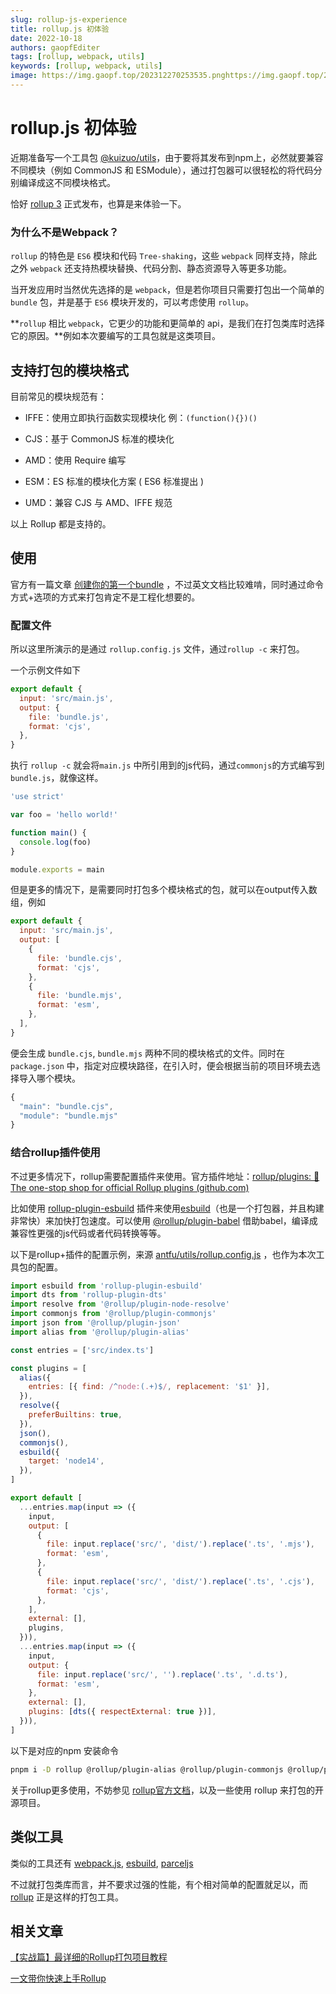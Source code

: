 ```yaml
---
slug: rollup-js-experience
title: rollup.js 初体验
date: 2022-10-18
authors: gaopfEditer
tags: [rollup, webpack, utils]
keywords: [rollup, webpack, utils]
image: https://img.gaopf.top/202312270253535.pnghttps://img.gaopf.top/202312270253535.png
---
```


# rollup.js 初体验

近期准备写一个工具包 [@kuizuo/utils](https://github.com/kuizuo/utils '@kuizuo/utils')，由于要将其发布到npm上，必然就要兼容不同模块（例如 CommonJS 和 ESModule），通过打包器可以很轻松的将代码分别编译成这不同模块格式。

恰好 [rollup 3](https://github.com/rollup/rollup/releases/tag/v3.0.0 'rollup 3') 正式发布，也算是来体验一下。

<!-- truncate -->

### 为什么不是Webpack？

`rollup` 的特色是 `ES6` 模块和代码 `Tree-shaking`，这些 `webpack` 同样支持，除此之外 `webpack` 还支持热模块替换、代码分割、静态资源导入等更多功能。

当开发应用时当然优先选择的是 `webpack`，但是若你项目只需要打包出一个简单的 `bundle` 包，并是基于 `ES6` 模块开发的，可以考虑使用 `rollup`。

**`rollup` 相比 `webpack`，它更少的功能和更简单的 api，是我们在打包类库时选择它的原因。**例如本次要编写的工具包就是这类项目。

## 支持打包的模块格式

目前常见的模块规范有：&#x20;

- IFFE：使用立即执行函数实现模块化 例：`(function(){})()`

- CJS：基于 CommonJS 标准的模块化

- AMD：使用 Require 编写

- ESM：ES 标准的模块化方案 ( ES6 标准提出 )

- UMD：兼容 CJS 与 AMD、IFFE 规范

以上 Rollup 都是支持的。

## 使用

官方有一篇文章 [创建你的第一个bundle](https://rollupjs.org/guide/en/#creating-your-first-bundle '创建你的第一个bundle') ，不过英文文档比较难啃，同时通过命令方式+选项的方式来打包肯定不是工程化想要的。

### 配置文件

所以这里所演示的是通过 `rollup.config.js` 文件，通过`rollup -c` 来打包。

一个示例文件如下

```javascript title='rollup.config.js' icon='logos:rollupjs'
export default {
  input: 'src/main.js',
  output: {
    file: 'bundle.js',
    format: 'cjs',
  },
}
```

执行 `rollup -c` 就会将`main.js` 中所引用到的js代码，通过`commonjs`的方式编写到`bundle.js`，就像这样。

```javascript title='bundle.js' icon='logos:javascript'
'use strict'

var foo = 'hello world!'

function main() {
  console.log(foo)
}

module.exports = main
```

但是更多的情况下，是需要同时打包多个模块格式的包，就可以在output传入数组，例如

```javascript title='rollup.config.js' icon='logos:rollupjs'
export default {
  input: 'src/main.js',
  output: [
    {
      file: 'bundle.cjs',
      format: 'cjs',
    },
    {
      file: 'bundle.mjs',
      format: 'esm',
    },
  ],
}
```

便会生成 `bundle.cjs`, `bundle.mjs` 两种不同的模块格式的文件。同时在 `package.json` 中，指定对应模块路径，在引入时，便会根据当前的项目环境去选择导入哪个模块。

```javascript title='package.json' icon='logos:nodejs-icon'
{
  "main": "bundle.cjs",
  "module": "bundle.mjs"
}
```

### 结合rollup插件使用

不过更多情况下，rollup需要配置插件来使用。官方插件地址：[rollup/plugins: 🍣 The one-stop shop for official Rollup plugins (github.com)](https://github.com/rollup/plugins 'rollup/plugins: 🍣 The one-stop shop for official Rollup plugins (github.com)')

比如使用 [rollup-plugin-esbuild](https://github.com/egoist/rollup-plugin-esbuild 'rollup-plugin-esbuild') 插件来使用[esbuild](https://esbuild.docschina.org/ 'esbuild')（也是一个打包器，并且构建非常快）来加快打包速度。可以使用 [@rollup/plugin-babel](https://github.com/rollup/plugins/tree/master/packages/babel '@rollup/plugin-babel') 借助babel，编译成兼容性更强的js代码或者代码转换等等。

以下是rollup+插件的配置示例，来源 [antfu/utils/rollup.config.js](https://github.com/antfu/utils/blob/main/rollup.config.js 'antfu/utils/rollup.config.js') ，也作为本次工具包的配置。

```javascript title='rollup.config.js' icon='logos:rollupjs'
import esbuild from 'rollup-plugin-esbuild'
import dts from 'rollup-plugin-dts'
import resolve from '@rollup/plugin-node-resolve'
import commonjs from '@rollup/plugin-commonjs'
import json from '@rollup/plugin-json'
import alias from '@rollup/plugin-alias'

const entries = ['src/index.ts']

const plugins = [
  alias({
    entries: [{ find: /^node:(.+)$/, replacement: '$1' }],
  }),
  resolve({
    preferBuiltins: true,
  }),
  json(),
  commonjs(),
  esbuild({
    target: 'node14',
  }),
]

export default [
  ...entries.map(input => ({
    input,
    output: [
      {
        file: input.replace('src/', 'dist/').replace('.ts', '.mjs'),
        format: 'esm',
      },
      {
        file: input.replace('src/', 'dist/').replace('.ts', '.cjs'),
        format: 'cjs',
      },
    ],
    external: [],
    plugins,
  })),
  ...entries.map(input => ({
    input,
    output: {
      file: input.replace('src/', '').replace('.ts', '.d.ts'),
      format: 'esm',
    },
    external: [],
    plugins: [dts({ respectExternal: true })],
  })),
]
```

以下是对应的npm 安装命令

```bash
pnpm i -D rollup @rollup/plugin-alias @rollup/plugin-commonjs @rollup/plugin-json @rollup/plugin-node-resolve rollup-plugin-esbuild rollup-plugin-dts
```

关于rollup更多使用，不妨参见 [rollup官方文档](https://rollupjs.org/ 'rollup官方文档')，以及一些使用 rollup 来打包的开源项目。

## 类似工具

类似的工具还有 [webpack.js](https://webpack.js.org/ 'webpack.js'), [esbuild](https://esbuild.github.io/ 'esbuild'), [parceljs](https://parceljs.org/ 'parceljs')

不过就打包类库而言，并不要求过强的性能，有个相对简单的配置就足以，而 [rollup](https://rollupjs.org/ 'rollup') 正是这样的打包工具。

## 相关文章

[【实战篇】最详细的Rollup打包项目教程](https://juejin.cn/post/7145090564801691684 '【实战篇】最详细的Rollup打包项目教程')

[一文带你快速上手Rollup](https://zhuanlan.zhihu.com/p/221968604 '一文带你快速上手Rollup')
